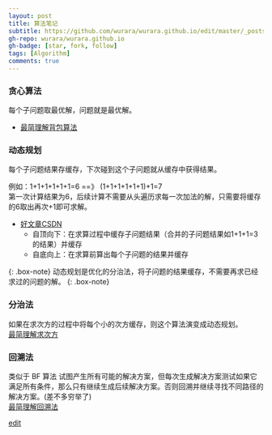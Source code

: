 ```yaml
---
layout: post
title: 算法笔记
subtitle: https://github.com/wurara/wurara.github.io/edit/master/_posts/2022-12-30-Algorithm.md
gh-repo: wurara/wurara.github.io
gh-badge: [star, fork, follow]
tags: [Algorithm]
comments: true
---
```


### 贪心算法  
  每个子问题取最优解，问题就是最优解。
  - [最简理解背包算法](https://github.com/trekhleb/javascript-algorithms/tree/master/src/algorithms/sets/knapsack-problem)
  
### 动态规划  
  每个子问题结果存缓存，下次碰到这个子问题就从缓存中获得结果。 
  
  例如：1+1+1+1+1+1=6 ==》 (1+1+1+1+1+1)+1=7  
  第一次计算结果为6，后续计算不需要从头遍历求每一次加法的解，只需要将缓存的6取出再次+1即可求解。
  
  - [好文章CSDN](https://blog.csdn.net/u013309870/article/details/75193592)
    - 自顶向下：在求算过程中缓存子问题结果（合并的子问题结果如1+1+1=3的结果）并缓存
    - 自底向上：在求算前算出每个子问题的结果并缓存
 
{: .box-note} 
动态规划是优化的分治法，将子问题的结果缓存，不需要再求已经求过的问题的解。
{: .box-note} 
 
### 分治法  
  如果在求次方的过程中将每个小的次方缓存，则这个算法演变成动态规划。  
  [最简理解求次方](https://github.com/trekhleb/javascript-algorithms/tree/master/src/algorithms/math/fast-powering)
### 回溯法  
类似于 BF 算法 试图产生所有可能的解决方案，但每次生成解决方案测试如果它满足所有条件，那么只有继续生成后续解决方案。否则回溯并继续寻找不同路径的解决方案。(差不多穷举了)  
[最简理解回溯法](https://github.com/trekhleb/javascript-algorithms/tree/master/src/algorithms/sets/combination-sum)  






  [edit](https://github.com/wurara/wurara.github.io/edit/master/_posts/2022-12-30-Algorithm.md)
